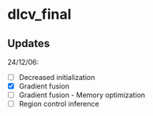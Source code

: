 # dlcv_final
## Updates
24/12/06: 

- [ ] Decreased initialization
- [x] Gradient fusion
- [ ] Gradient fusion - Memory optimization
- [ ] Region control inference
